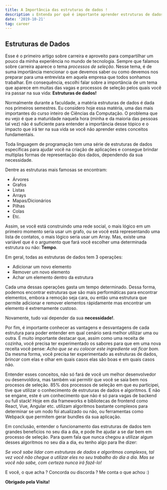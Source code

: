 ```yaml
---
title: A Importância das estruturas de dados !
description : Entenda por quê é importante aprender estruturas de dados e alguns links úteis
date: '2019-10-21'
tag: career
---
```


## Estruturas de Dados

Esse é o primeiro artigo sobre carreira e aproveito para compartilhar um pouco da minha experiência no mundo de tecnologia.
Sempre que falamos sobre carreira aparece o tema *processos de seleção*.
Nesse tema, é de suma importância mencionar o que devemos saber ou como devemos nos preparar para uma entrevista em aquela empresa que todos sonhamos trabalhar.
Em consequência, escolhi falar sobre a importância de um tema que aparece em muitas das vagas e processos de seleção pelos quais você ira passar na sua vida: **Estruturas de dados!**

Normalmente durante a faculdade, a matéria estruturas de dados é dada nos primeiros semestres. Eu considero hoje essa matéria, uma das mais importantes do curso inteiro de Ciências da Computação. O problema que eu vejo é que a maturidade  naquela hora (minha e da maioria das pessoas tal vez) não é suficiente para entender a importância desse tópico e o impacto que irá ter na sua vida se você não aprender estes conceitos fundamentais.

Toda linguagem de programação tem uma série de estruturas de dados específicas para ajudar você na criação de aplicações e consegue brindar multiplas formas de representação dos dados, dependendo da sua necessidade.

Dentre as estruturas mais famosas se encontram:

- Árvores
- Grafos
- Listas
- Arrays
- Mapas/Dicionários
- Pilhas
- Colas
- Etc.

Assim, se você está construindo uma rede social, o mais lógico em um primeiro momento seria usar um grafo, ou se você está representando uma lista de contatos, o mais lógico seria usar um Array. Mas, existe uma variável que é o argumento que fará você escolher uma determinada estrutura ou não: **Tempo**.

Em geral, todas as estruturas de dados tem 3 operações:

- Adicionar um novo elemento
- Remover um novo elemento
- Achar um elemento dentro da estrutura

Cada uma dessas operações gasta um tempo determinado. Dessa forma, podemos encontrar estruturas que são mais performáticas para encontrar elementos, embora a remoção seja cara, ou então uma estrutura que permite adicionar e remover elementos rápidamente mas encontrar um elemento é extremamente custoso.

Novamente, tudo vai depender da sua **necessidade!**.

Por fim, é importante conhecer as vantagens e desvantagens de cada estrutura para poder entender em qual cenário será melhor utilizar uma ou outra. É muito importante destacar que, assim como uma receita de cozinha, você precisa ter experimentado os sabores para que em uma nova receita você pense: *Acho que se eu colocar este ingrediente vai ficar bom.*
Da mesma forma, você precisa ter experimentado as estruturas de dados, *brincar* com elas e olhar em quais casos elas são boas e em quais casos não.

Entender esses conceitos, não só fará de você um melhor desenvolvedor ou desenvoldora, mas também vai permitir que você se saia bem nos procesos de seleção.
85% dos processos de seleção em que eu participei, tive que utilizar o conhecimento de estruturas de dados e algoritmos. E não se engane, este é um conhecimento que não é só para vagas de backend ou full stack!
Hoje em dia frameworks e bibliotecas de frontend como React, Vue, Angular etc. utilizam algoritmos bastante complexos para determinar se um nodo foi atualizado ou não, ou ferramentas como Webpack que permitem gerar bundles da sua aplicação.

Em conclusão, entender o funcionamento das estruturas de dados tem grandes beneficios no seu dia a dia, e pode lhe ajudar a se dar bem em processo de seleção. Para quem fala que nunca chegou a utilizar algum desses algoritmos no seu dia a dia, eu tenho algo para lhe dizer:

*Se você sabe lidar com estruturas de dados e algoritmos complexos, tal vez você não chegue a utilizar eles no seu trabalho do dia a dia. Mas se você não sabe, com certeza nunca irá fazê-lo!*

E você, o que acha ? Concorda ou discorda ? Me conta o que achou :)

**Obrigado pela Visita!**
